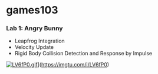 # games103

### Lab 1:  Angry Bunny

- Leapfrog Integration
- Velocity Update
- Rigid Body Collision Detection and Response by Impulse

[![LV6fP0.gif](https://s1.ax1x.com/2022/04/11/LV6fP0.gif)](https://imgtu.com/i/LV6fP0)](https://imgtu.com/i/LV6fP0)

